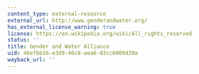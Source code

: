 ```yaml
---
content_type: external-resource
external_url: http://www.genderandwater.org/
has_external_license_warning: true
license: https://en.wikipedia.org/wiki/All_rights_reserved
status: ''
title: Gender and Water Alliance
uid: 4befbb16-e3d9-46c8-aea6-03cc6009d39a
wayback_url: ''
---
```

